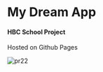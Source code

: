 <h1> My Dream App </h1>
<h4> HBC School Project </h4>

<p> Hosted on Github Pages </p>


![pr22](https://user-images.githubusercontent.com/78624317/171392294-963ede1d-3da3-49fd-b146-1cd9229a89e0.JPG)
